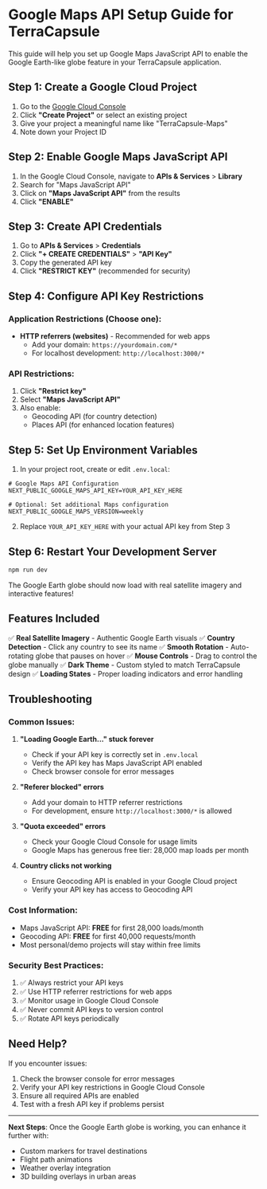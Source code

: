 # Google Maps API Setup Guide for TerraCapsule

This guide will help you set up Google Maps JavaScript API to enable the Google Earth-like globe feature in your TerraCapsule application.

## Step 1: Create a Google Cloud Project

1. Go to the [Google Cloud Console](https://console.cloud.google.com/)
2. Click **"Create Project"** or select an existing project
3. Give your project a meaningful name like "TerraCapsule-Maps"
4. Note down your Project ID

## Step 2: Enable Google Maps JavaScript API

1. In the Google Cloud Console, navigate to **APIs & Services** > **Library**
2. Search for "Maps JavaScript API"
3. Click on **"Maps JavaScript API"** from the results
4. Click **"ENABLE"**

## Step 3: Create API Credentials

1. Go to **APIs & Services** > **Credentials**
2. Click **"+ CREATE CREDENTIALS"** > **"API Key"**
3. Copy the generated API key
4. Click **"RESTRICT KEY"** (recommended for security)

## Step 4: Configure API Key Restrictions

### Application Restrictions (Choose one):
- **HTTP referrers (websites)** - Recommended for web apps
  - Add your domain: `https://yourdomain.com/*`
  - For localhost development: `http://localhost:3000/*`

### API Restrictions:
1. Click **"Restrict key"**
2. Select **"Maps JavaScript API"**
3. Also enable:
   - Geocoding API (for country detection)
   - Places API (for enhanced location features)

## Step 5: Set Up Environment Variables

1. In your project root, create or edit `.env.local`:

```env
# Google Maps API Configuration
NEXT_PUBLIC_GOOGLE_MAPS_API_KEY=YOUR_API_KEY_HERE

# Optional: Set additional Maps configuration
NEXT_PUBLIC_GOOGLE_MAPS_VERSION=weekly
```

2. Replace `YOUR_API_KEY_HERE` with your actual API key from Step 3

## Step 6: Restart Your Development Server

```bash
npm run dev
```

The Google Earth globe should now load with real satellite imagery and interactive features!

## Features Included

✅ **Real Satellite Imagery** - Authentic Google Earth visuals
✅ **Country Detection** - Click any country to see its name
✅ **Smooth Rotation** - Auto-rotating globe that pauses on hover
✅ **Mouse Controls** - Drag to control the globe manually
✅ **Dark Theme** - Custom styled to match TerraCapsule design
✅ **Loading States** - Proper loading indicators and error handling

## Troubleshooting

### Common Issues:

1. **"Loading Google Earth..." stuck forever**
   - Check if your API key is correctly set in `.env.local`
   - Verify the API key has Maps JavaScript API enabled
   - Check browser console for error messages

2. **"Referer blocked" errors**
   - Add your domain to HTTP referrer restrictions
   - For development, ensure `http://localhost:3000/*` is allowed

3. **"Quota exceeded" errors**
   - Check your Google Cloud Console for usage limits
   - Google Maps has generous free tier: 28,000 map loads per month

4. **Country clicks not working**
   - Ensure Geocoding API is enabled in your Google Cloud project
   - Verify your API key has access to Geocoding API

### Cost Information:
- Maps JavaScript API: **FREE** for first 28,000 loads/month
- Geocoding API: **FREE** for first 40,000 requests/month
- Most personal/demo projects will stay within free limits

### Security Best Practices:
1. ✅ Always restrict your API keys
2. ✅ Use HTTP referrer restrictions for web apps
3. ✅ Monitor usage in Google Cloud Console
4. ✅ Never commit API keys to version control
5. ✅ Rotate API keys periodically

## Need Help?

If you encounter issues:
1. Check the browser console for error messages
2. Verify your API key restrictions in Google Cloud Console
3. Ensure all required APIs are enabled
4. Test with a fresh API key if problems persist

---

**Next Steps**: Once the Google Earth globe is working, you can enhance it further with:
- Custom markers for travel destinations
- Flight path animations
- Weather overlay integration
- 3D building overlays in urban areas
